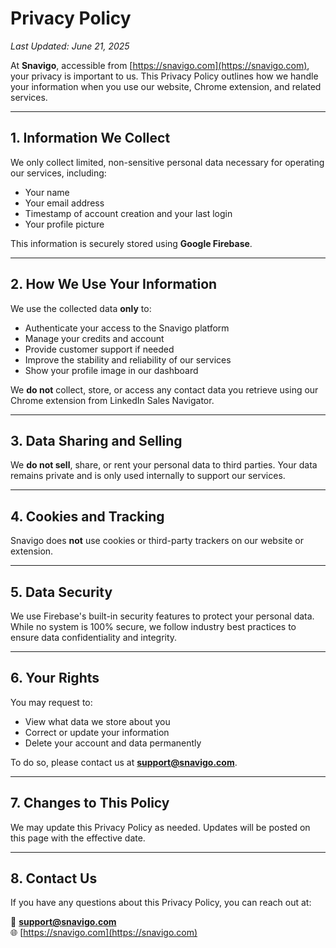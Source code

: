 # Privacy Policy

_Last Updated: June 21, 2025_

At **Snavigo**, accessible from [https://snavigo.com](https://snavigo.com), your privacy is important to us. This Privacy Policy outlines how we handle your information when you use our website, Chrome extension, and related services.

---

## 1. Information We Collect

We only collect limited, non-sensitive personal data necessary for operating our services, including:

- Your name  
- Your email address  
- Timestamp of account creation and your last login  
- Your profile picture

This information is securely stored using **Google Firebase**.

---

## 2. How We Use Your Information

We use the collected data **only** to:

- Authenticate your access to the Snavigo platform  
- Manage your credits and account  
- Provide customer support if needed  
- Improve the stability and reliability of our services
- Show your profile image in our dashboard  

We **do not** collect, store, or access any contact data you retrieve using our Chrome extension from LinkedIn Sales Navigator.

---

## 3. Data Sharing and Selling

We **do not sell**, share, or rent your personal data to third parties. Your data remains private and is only used internally to support our services.

---

## 4. Cookies and Tracking

Snavigo does **not** use cookies or third-party trackers on our website or extension.

---

## 5. Data Security

We use Firebase's built-in security features to protect your personal data. While no system is 100% secure, we follow industry best practices to ensure data confidentiality and integrity.

---

## 6. Your Rights

You may request to:

- View what data we store about you  
- Correct or update your information  
- Delete your account and data permanently  

To do so, please contact us at **support@snavigo.com**.

---

## 7. Changes to This Policy

We may update this Privacy Policy as needed. Updates will be posted on this page with the effective date.

---

## 8. Contact Us

If you have any questions about this Privacy Policy, you can reach out at:

📧 **support@snavigo.com**  
🌐 [https://snavigo.com](https://snavigo.com)